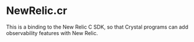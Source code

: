 # NewRelic.cr
This is a binding to the New Relic C SDK, so that Crystal programs can add observability features with New Relic.
